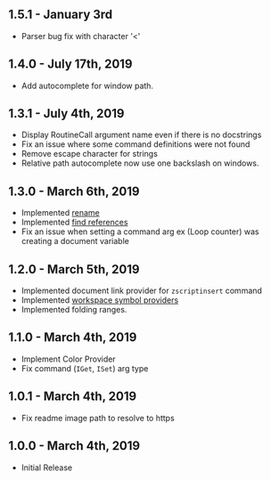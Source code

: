 ## 1.5.1 - January 3rd 
* Parser bug fix with character '<'

## 1.4.0 - July 17th, 2019
* Add autocomplete for window path.

## 1.3.1 - July 4th, 2019
* Display RoutineCall argument name even if there is no docstrings
* Fix an issue where some command definitions were not found
* Remove escape character for strings
* Relative path autocomplete now use one backslash on windows.

## 1.3.0 - March 6th, 2019
* Implemented [rename](https://code.visualstudio.com/docs/editor/editingevolved#_rename-symbol)
* Implemented [find references](https://code.visualstudio.com/docs/editor/editingevolved#_peek)
* Fix an issue when setting a command arg ex (Loop counter) was creating a document variable

## 1.2.0 - March 5th, 2019
* Implemented document link provider for `zscriptinsert` command
* Implemented [workspace symbol providers](https://code.visualstudio.com/docs/editor/editingevolved#_open-symbol-by-name)
* Implemented folding ranges.

## 1.1.0 - March 4th, 2019
* Implement Color Provider
* Fix command (`IGet`, `ISet`) arg type

## 1.0.1 - March 4th, 2019
* Fix readme image path to resolve to https

## 1.0.0 - March 4th, 2019
* Initial Release